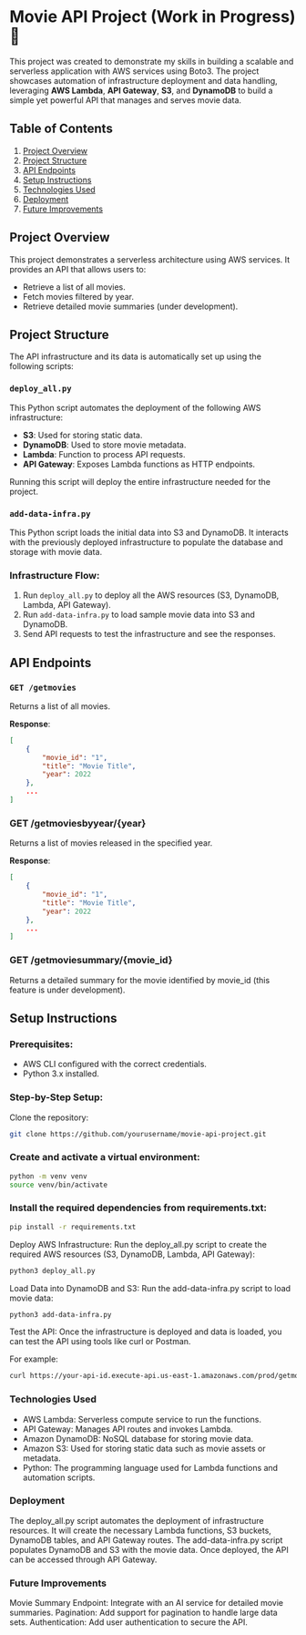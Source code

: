 # Movie API Project (Work in Progress) 🚧 

This project was created to demonstrate my skills in building a scalable and serverless application with AWS services using Boto3. 
The project showcases automation of infrastructure deployment and data handling, leveraging **AWS Lambda**, **API Gateway**, **S3**, and **DynamoDB** to build a simple yet powerful API that manages and serves movie data. 


## Table of Contents

1. [Project Overview](#project-overview)
2. [Project Structure](#project-structure)
3. [API Endpoints](#api-endpoints)
4. [Setup Instructions](#setup-instructions)
5. [Technologies Used](#technologies-used)
6. [Deployment](#deployment)
7. [Future Improvements](#future-improvements)

## Project Overview

This project demonstrates a serverless architecture using AWS services. It provides an API that allows users to:

- Retrieve a list of all movies.
- Fetch movies filtered by year.
- Retrieve detailed movie summaries (under development).


## Project Structure
The API infrastructure and its data is automatically set up using the following scripts: 

### `deploy_all.py`
This Python script automates the deployment of the following AWS infrastructure:
- **S3**: Used for storing static data.
- **DynamoDB**: Used to store movie metadata.
- **Lambda**: Function to process API requests.
- **API Gateway**: Exposes Lambda functions as HTTP endpoints.

Running this script will deploy the entire infrastructure needed for the project.

### `add-data-infra.py`
This Python script loads the initial data into S3 and DynamoDB. It interacts with the previously deployed infrastructure to populate the database and storage with movie data.

### Infrastructure Flow:
1. Run `deploy_all.py` to deploy all the AWS resources (S3, DynamoDB, Lambda, API Gateway).
2. Run `add-data-infra.py` to load sample movie data into S3 and DynamoDB.
3. Send API requests to test the infrastructure and see the responses.

## API Endpoints

### `GET /getmovies`
Returns a list of all movies.

**Response**:
```json
[
    {
        "movie_id": "1",
        "title": "Movie Title",
        "year": 2022
    },
    ...
]
```

### GET /getmoviesbyyear/{year}
Returns a list of movies released in the specified year.

**Response**:
```json
[
    {
        "movie_id": "1",
        "title": "Movie Title",
        "year": 2022
    },
    ...
]
```

### GET /getmoviesummary/{movie_id}
Returns a detailed summary for the movie identified by movie_id (this feature is under development).

## Setup Instructions
### Prerequisites:
- AWS CLI configured with the correct credentials.
- Python 3.x installed.

### Step-by-Step Setup:
Clone the repository:
```bash
git clone https://github.com/yourusername/movie-api-project.git
```

### Create and activate a virtual environment:
```bash
python -m venv venv
source venv/bin/activate
```

### Install the required dependencies from requirements.txt:
```bash
pip install -r requirements.txt
```

Deploy AWS Infrastructure: Run the deploy_all.py script to create the required AWS resources (S3, DynamoDB, Lambda, API Gateway):
```bash
python3 deploy_all.py
```

Load Data into DynamoDB and S3: Run the add-data-infra.py script to load movie data:
```bash
python3 add-data-infra.py
```
Test the API: Once the infrastructure is deployed and data is loaded, you can test the API using tools like curl or Postman.

For example:
```bash
curl https://your-api-id.execute-api.us-east-1.amazonaws.com/prod/getmovies
```

### Technologies Used
- AWS Lambda: Serverless compute service to run the functions.
- API Gateway: Manages API routes and invokes Lambda.
- Amazon DynamoDB: NoSQL database for storing movie data.
- Amazon S3: Used for storing static data such as movie assets or metadata.
- Python: The programming language used for Lambda functions and automation scripts.

### Deployment
The deploy_all.py script automates the deployment of infrastructure resources. It will create the necessary Lambda functions, S3 buckets, DynamoDB tables, and API Gateway routes.
The add-data-infra.py script populates DynamoDB and S3 with the movie data.
Once deployed, the API can be accessed through API Gateway.

### Future Improvements
Movie Summary Endpoint: Integrate with an AI service for detailed movie summaries.
Pagination: Add support for pagination to handle large data sets.
Authentication: Add user authentication to secure the API.
